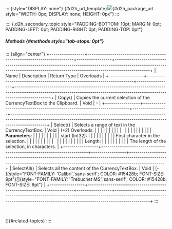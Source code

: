 ::: {style="DISPLAY: none"}
[](ms-xhelp:///?Id=d2h_url_template){#d2h_url_template}![](!package_url!){#d2h_package_url style="WIDTH: 0px; DISPLAY: none; HEIGHT: 0px"}
:::

:::: {.d2h_secondary_topic style="PADDING-BOTTOM: 10pt; MARGIN: 0pt; PADDING-LEFT: 0pt; PADDING-RIGHT: 0pt; PADDING-TOP: 0pt"}
##### Methods {#methods style="tab-stops: 0pt"}

::: {align="center"}
+-----------------+-----------------------------------------------------------------------+-----------------+-----------------------------------------------------------------------------------------------------------------------------------------------------------------------------+
| Name            | Description                                                           | Return Type     | Overloads                                                                                                                                                                   |
+-----------------+-----------------------------------------------------------------------+-----------------+-----------------------------------------------------------------------------------------------------------------------------------------------------------------------------+
| Copy()          | Copies the current selection of the CurrencyTextBox to the Clipboard. | Void            | \-                                                                                                                                                                          |
+-----------------+-----------------------------------------------------------------------+-----------------+-----------------------------------------------------------------------------------------------------------------------------------------------------------------------------+
| Select()        | Selects a range of text in the CurrencyTextBox.                       | Void            | (+2) Overloads.                                                                                                                                                             |
|                 |                                                                       |                 |                                                                                                                                                                             |
|                 |                                                                       |                 |                                                                                                                                                                             |
|                 |                                                                       |                 |                                                                                                                                                                             |
|                 |                                                                       |                 | **Parameters**:                                                                                                                                                             |
|                 |                                                                       |                 |                                                                                                                                                                             |
|                 |                                                                       |                 | start (Int32):                                                                                                                                                              |
|                 |                                                                       |                 |                                                                                                                                                                             |
|                 |                                                                       |                 | First character in the selection.                                                                                                                                           |
|                 |                                                                       |                 |                                                                                                                                                                             |
|                 |                                                                       |                 |                                                                                                                                                                             |
|                 |                                                                       |                 |                                                                                                                                                                             |
|                 |                                                                       |                 | Length:                                                                                                                                                                     |
|                 |                                                                       |                 |                                                                                                                                                                             |
|                 |                                                                       |                 | The length of the selection, in characters.                                                                                                                                 |
+-----------------+-----------------------------------------------------------------------+-----------------+-----------------------------------------------------------------------------------------------------------------------------------------------------------------------------+
| SelectAll()     | Selects all the content of the CurrencyTextBox.                       | Void            | [-       ]{style="FONT-FAMILY: 'Calibri','sans-serif'; COLOR: #15428b; FONT-SIZE: 9pt"}[]{style="FONT-FAMILY: 'Trebuchet MS','sans-serif'; COLOR: #15428b; FONT-SIZE: 9pt"} |
+-----------------+-----------------------------------------------------------------------+-----------------+-----------------------------------------------------------------------------------------------------------------------------------------------------------------------------+
:::

 

[]{#related-topics}
::::
